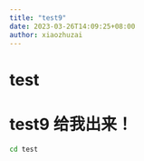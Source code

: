 ```yaml
---
title: "test9"
date: 2023-03-26T14:09:25+08:00
author: xiaozhuzai
---
```


# test

# test9 给我出来！
```bash
cd test
```
